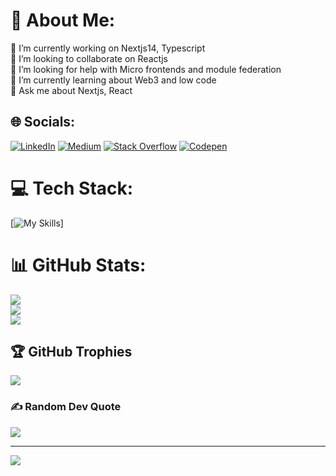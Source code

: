 # 💫 About Me:
🔭 I’m currently working on Nextjs14, Typescript<br>👯 I’m looking to collaborate on Reactjs<br>🤝 I’m looking for help with Micro frontends and module federation<br>🌱 I’m currently learning about Web3 and low code<br>💬 Ask me about Nextjs, React 


## 🌐 Socials:
[![LinkedIn](https://img.shields.io/badge/LinkedIn-%230077B5.svg?logo=linkedin&logoColor=white)](http://www.linkedin.com/in/swapnil-2993-pande) [![Medium](https://img.shields.io/badge/Medium-12100E?logo=medium&logoColor=white)](@https://medium.com/@swpnlpnd96) [![Stack Overflow](https://img.shields.io/badge/-Stackoverflow-FE7A16?logo=stack-overflow&logoColor=white)](https://stackoverflow.com/users/3415519) [![Codepen](https://img.shields.io/badge/Codepen-000000?style=for-the-badge&logo=codepen&logoColor=white)](https://codepen.io/swap2993) 

# 💻 Tech Stack:
[![My Skills](https://skillicons.dev/icons?i=js,html,css,react,nodejs,nextjs,mongodb,cypress,elasticsearch,express,flask,gcp,git,gitlab,heroku,jest,materialui,npm,redux,sass,sentry,vite,webpack)]

# 📊 GitHub Stats:
![](https://github-readme-stats.vercel.app/api?username=swapnil2993&theme=dark&hide_border=false&include_all_commits=false&count_private=false)<br/>
![](https://github-readme-streak-stats.herokuapp.com/?user=swapnil2993&theme=dark&hide_border=false)<br/>
![](https://github-readme-stats.vercel.app/api/top-langs/?username=swapnil2993&theme=dark&hide_border=false&include_all_commits=false&count_private=false&layout=compact)

## 🏆 GitHub Trophies
![](https://github-profile-trophy.vercel.app/?username=swapnil2993&theme=monokai&no-frame=false&no-bg=false&margin-w=4)

### ✍️ Random Dev Quote
![](https://quotes-github-readme.vercel.app/api?type=horizontal&theme=radical)

---
[![](https://visitcount.itsvg.in/api?id=swapnil2993&icon=0&color=0)](https://visitcount.itsvg.in)

<!-- Proudly created with GPRM ( https://gprm.itsvg.in ) -->

